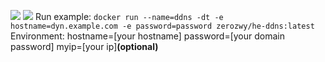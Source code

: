 [![](https://images.microbadger.com/badges/image/zerozwy/he-ddns.svg)](https://microbadger.com/images/zerozwy/he-ddns "Get your own image badge on microbadger.com")    [![](https://images.microbadger.com/badges/version/zerozwy/he-ddns.svg)](https://microbadger.com/images/zerozwy/he-ddns "Get your own version badge on microbadger.com")
Run example:
```docker run --name=ddns -dt -e hostname=dyn.example.com -e password=password zerozwy/he-ddns:latest```
Environment:
hostname=[your hostname]
password=[your domain password]
myip=[your ip]**(optional)**
